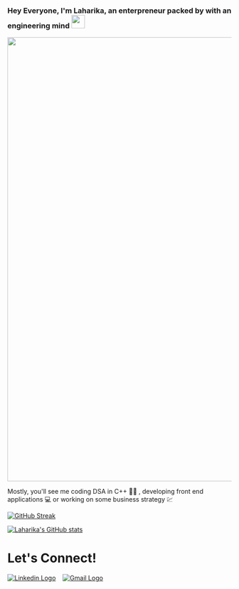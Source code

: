 ### Hey Everyone, I'm Laharika, an enterpreneur  packed by with an engineering mind <img src="/gif/eye-blink.gif" width="30px" /><br>

<img src="/gif/cover.gif" width="1000"><br>

<p>
  Mostly, you'll see me coding DSA in C++ 👩‍💻 , developing front end applications 💻 or working on some business strategy 💹
</p>

[![GitHub Streak](https://github-readme-streak-stats.herokuapp.com?user=Laharika28&date_format=M%20j%5B%2C%20Y%5D&background=363E7D&ring=FFFA4C&stroke=FFF94C&border=000000&fire=FFF94C&currStreakNum=E5FEFF&sideNums=FFFA4C&currStreakLabel=FFFA4C&sideLabels=DDD842&dates=D4DDDD)](https://git.io/streak-stats)

[![Laharika's GitHub stats](https://github-readme-stats.vercel.app/api?username=Laharika28)](https://github.com/Laharika28/github-readme-stats&show_icons=true&bg_color=363E7D&title_color=FFF94C&text_color=9f9f9f&icon_color=#DDD842&border_color=000000)
<br>
# Let's Connect! 

[<img src="https://img.shields.io/badge/LinkedIn-0077B5?style=for-the-badge&logo=linkedin&logoColor=white" alt="Linkedin Logo">](https://www.linkedin.com/in/laharika-jain/) &nbsp;&nbsp;
[<img src="https://img.shields.io/badge/Gmail-D14836?style=for-the-badge&logo=gmail&logoColor=white" alt="Gmail Logo">](mailto:laharikajain28@gmail.com) &nbsp;&nbsp;


<!--
**Laharika28/Laharika28** is a ✨ _special_ ✨ repository because its `README.md` (this file) appears on your GitHub profile.

Here are some ideas to get you started:

- 🔭 I’m currently working on ...
- 🌱 I’m currently learning ...
- 👯 I’m looking to collaborate on ...
- 🤔 I’m looking for help with ...
- 💬 Ask me about ...
- 📫 How to reach me: ...
- 😄 Pronouns: ...
- ⚡ Fun fact: ...
-->
